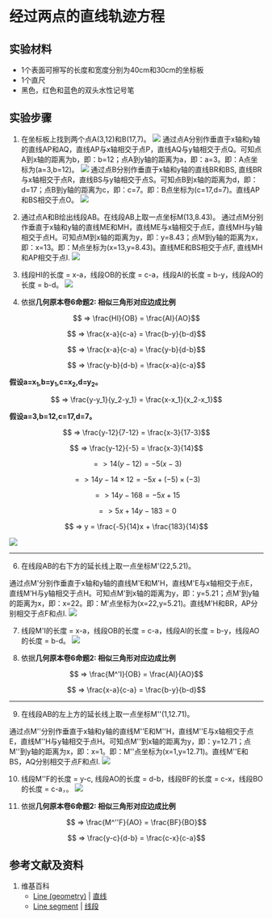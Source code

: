 # 经过两点的直线轨迹方程

## 实验材料

- 1个表面可擦写的长度和宽度分别为40cm和30cm的坐标板
- 1个直尺
- 黑色，红色和蓝色的双头水性记号笔

## 实验步骤

1. 在坐标板上找到两个点A(3,12)和B(17,7)。
![](/images/函数和极限/在2维坐标纸上感受n个点组成了任意形状的轮廓/经过两点的直线轨迹方程/1a1.jpg)
通过点A分别作垂直于x轴和y轴的直线AP和AQ，直线AP与x轴相交于点P，直线AQ与y轴相交于点Q。可知点A到x轴的距离为b，即：b=12；点A到y轴的距离为a，即：a=3。即：A点坐标为(a=3,b=12)。
![](/images/函数和极限/在2维坐标纸上感受n个点组成了任意形状的轮廓/经过两点的直线轨迹方程/1a2.jpg)
通过点B分别作垂直于x轴和y轴的直线BR和BS, 直线BR与x轴相交于点R，直线BS与y轴相交于点S。可知点B到x轴的距离为d，即：d=17；点B到y轴的距离为c，即：c=7。即：B点坐标为(c=17,d=7)。直线AP和BS相交于点O。
![](/images/函数和极限/在2维坐标纸上感受n个点组成了任意形状的轮廓/经过两点的直线轨迹方程/1a3.jpg)

2. 通过点A和B绘出线段AB。在线段AB上取一点坐标M(13,8.43)。
通过点M分别作垂直于x轴和y轴的直线ME和MH，直线ME与x轴相交于点E，直线MH与y轴相交于点H。可知点M到x轴的距离为y，即：y=8.43；点M到y轴的距离为x，即：x=13。即：M点坐标为(x=13,y=8.43)。直线ME和BS相交于点F, 直线MH和AP相交于点I.
![](/images/函数和极限/在2维坐标纸上感受n个点组成了任意形状的轮廓/经过两点的直线轨迹方程/2a1.jpg)

3. 线段HI的长度 = x-a，线段OB的长度 = c-a，线段AI的长度 = b-y，线段AO的长度 = b-d。
![](/images/函数和极限/在2维坐标纸上感受n个点组成了任意形状的轮廓/经过两点的直线轨迹方程/3a1.jpg)

4. 依据**几何原本卷6命题2: 相似三角形对应边成比例**

$$ => \frac{HI}{OB} = \frac{AI}{AO}$$

$$ => \frac{x-a}{c-a} = \frac{b-y}{b-d}$$

$$ => \frac{x-a}{c-a} = \frac{y-b}{d-b}$$

$$ => \frac{y-b}{d-b} = \frac{x-a}{c-a}$$

**假设a=x<sub>1</sub>,b=y<sub>1</sub>,c=x<sub>2</sub>,d=y<sub>2</sub>。**

$$ => \frac{y-y_1}{y_2-y_1} = \frac{x-x_1}{x_2-x_1}$$

**假设a=3,b=12,c=17,d=7。**

$$ => \frac{y-12}{7-12} = \frac{x-3}{17-3}$$

$$ => \frac{y-12}{-5} = \frac{x-3}{14}$$

$$ => 14(y-12) = -5(x-3) $$

$$ => 14y-14×12 = -5x+(-5)×(-3) $$

$$ => 14y-168 = -5x+15 $$

$$ => 5x+14y-183 = 0 $$

$$ => y = \frac{-5}{14}x + \frac{183}{14}$$

![](/images/函数和极限/在2维坐标纸上感受n个点组成了任意形状的轮廓/经过两点的直线轨迹方程/1a1.jpg)

--------------------------------
6. 在线段AB的右下方的延长线上取一点坐标M</sup>'</sup>(22,5.21)。

通过点M</sup>'</sup>分别作垂直于x轴和y轴的直线M</sup>'</sup>E和M</sup>'</sup>H，直线M</sup>'</sup>E与x轴相交于点E，直线M</sup>'</sup>H与y轴相交于点H。可知点M</sup>'</sup>到x轴的距离为y，即：y=5.21；点M</sup>'</sup>到y轴的距离为x，即：x=22。即：M</sup>'</sup>点坐标为(x=22,y=5.21)。直线M</sup>'</sup>H和BR，AP分别相交于点F和点I.
![](/images/函数和极限/在2维坐标纸上感受n个点组成了任意形状的轮廓/经过两点的直线轨迹方程/2a1.jpg)

7. 线段M</sup>'</sup>I的长度 = x-a，线段OB的长度 = c-a，线段AI的长度 = b-y，线段AO的长度 = b-d。
![](/images/函数和极限/在2维坐标纸上感受n个点组成了任意形状的轮廓/经过两点的直线轨迹方程/3a1.jpg)

8. 依据**几何原本卷6命题2: 相似三角形对应边成比例**

$$ => \frac{M^'I}{OB} = \frac{AI}{AO}$$

$$ => \frac{x-a}{c-a} = \frac{b-y}{b-d}$$

-------------------------------
9. 在线段AB的左上方的延长线上取一点坐标M</sup>''</sup>(1,12.71)。

通过点M</sup>''</sup>分别作垂直于x轴和y轴的直线M</sup>''</sup>E和M</sup>''</sup>H，直线M</sup>''</sup>E与x轴相交于点E，直线M</sup>''</sup>H与y轴相交于点H。可知点M</sup>''</sup>到x轴的距离为y，即：y=12.71；点M</sup>''</sup>到y轴的距离为x，即：x=1。即：M</sup>''</sup>点坐标为(x=1,y=12.71)。直线M</sup>''</sup>E和BS，AQ分别相交于点F和点I.
![](/images/函数和极限/在2维坐标纸上感受n个点组成了任意形状的轮廓/经过两点的直线轨迹方程/2a1.jpg)

10. 线段M</sup>''</sup>F的长度 = y-c, 线段AO的长度 = d-b，线段BF的长度 = c-x，线段BO的长度 = c-a，。
![](/images/函数和极限/在2维坐标纸上感受n个点组成了任意形状的轮廓/经过两点的直线轨迹方程/3a1.jpg)

11. 依据**几何原本卷6命题2: 相似三角形对应边成比例**

$$ => \frac{M^''F}{AO} = \frac{BF}{BO}$$

$$ => \frac{y-c}{d-b} = \frac{c-x}{c-a}$$

## 参考文献及资料

1. 维基百科
	- [Line (geometry)](https://en.wikipedia.org/wiki/Line_(geometry)) | [直线](https://zh.wikipedia.org/wiki/%E7%9B%B4%E7%BA%BF) 
	- [Line segment](https://en.wikipedia.org/wiki/Line_segment) | [线段](https://zh.wikipedia.org/wiki/%E7%BA%BF%E6%AE%B5) 

